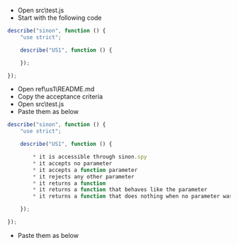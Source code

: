 * Open src\test.js
* Start with the following code
```Javascript
describe("sinon", function () {
    "use strict";

    describe("US1", function () {

    });

});
```

* Open ref\us1\README.md
* Copy the acceptance criteria
* Open src\test.js
* Paste them as below
```Javascript
describe("sinon", function () {
    "use strict";

    describe("US1", function () {

        * it is accessible through sinon.spy
        * it accepts no parameter
        * it accepts a function parameter
        * it rejects any other parameter
        * it returns a function
        * it returns a function that behaves like the parameter
        * it returns a function that does nothing when no parameter was specified

    });

});
```

* Paste them as below
